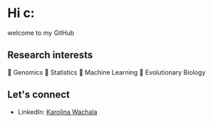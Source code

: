 # Hi c:

welcome to my GitHub

## Research interests

   🧬 Genomics
   🧬 Statistics
   🧬 Machine Learning 
   🧬 Evolutionary Biology

## Let's connect

- LinkedIn: [Karolina Wachala](https://www.linkedin.com/in/karolina-wachala-978b56189/)

